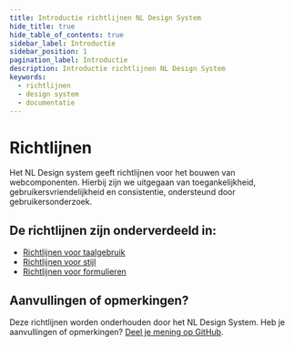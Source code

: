 ```yaml
---
title: Introductie richtlijnen NL Design System
hide_title: true
hide_table_of_contents: true
sidebar_label: Introductie
sidebar_position: 1
pagination_label: Introductie
description: Introductie richtlijnen NL Design System
keywords:
  - richtlijnen
  - design system
  - documentatie
---
```


# Richtlijnen

Het NL Design system geeft richtlijnen voor het bouwen van webcomponenten. Hierbij zijn we uitgegaan van toegankelijkheid, gebruikersvriendelijkheid en consistentie, ondersteund door gebruikersonderzoek.

## De richtlijnen zijn onderverdeeld in:

- [Richtlijnen voor taalgebruik](/richtlijnen/tekst-en-taalgebruik)
- [Richtlijnen voor stijl](/richtlijnen/stijl/)
- [Richtlijnen voor formulieren](/richtlijnen/formulieren/)

## Aanvullingen of opmerkingen?

Deze richtlijnen worden onderhouden door het NL Design System.
Heb je aanvullingen of opmerkingen? [Deel je mening op GitHub](https://github.com/nl-design-system/documentatie/issues).
